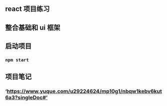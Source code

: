 ## react 项目练习

## 整合基础和 ui 框架

## 启动项目

### `npm start`

## 项目笔记

### ‘https://www.yuque.com/u29224624/mp10g1/nbqw1kebv6kut6a3?singleDoc#’
